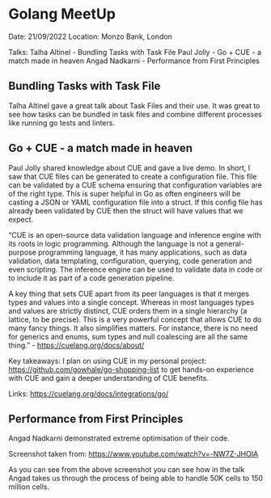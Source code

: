 # Golang MeetUp
Date: 21/09/2022
Location: Monzo Bank, London

Talks: 
Talha Altinel - Bundling Tasks with Task File
Paul Jolly - Go + CUE - a match made in heaven
Angad Nadkarni - Performance from First Principles

## Bundling Tasks with Task File
Talha Altinel gave a great talk about Task Files and their use. It was great to see how tasks can be bundled in task files and combine different processes like running go tests and linters.



## Go + CUE - a match made in heaven
Paul Jolly shared knowledge about CUE and gave a live demo. In short, I saw that CUE files can be generated to create a configuration file. This file can be validated by a CUE schema ensuring that configuration variables are of the right type. This is super helpful in Go as often engineers will be casting a JSON or YAML configuration file into a struct. If this config file has already been validated by CUE then the struct will have values that we expect. 

“CUE is an open-source data validation language and inference engine with its roots in logic programming. Although the language is not a general-purpose programming language, it has many applications, such as data validation, data templating, configuration, querying, code generation and even scripting. The inference engine can be used to validate data in code or to include it as part of a code generation pipeline.

A key thing that sets CUE apart from its peer languages is that it merges types and values into a single concept. Whereas in most languages types and values are strictly distinct, CUE orders them in a single hierarchy (a lattice, to be precise). This is a very powerful concept that allows CUE to do many fancy things. It also simplifies matters. For instance, there is no need for generics and enums, sum types and null coalescing are all the same thing.” - https://cuelang.org/docs/about/ 

Key takeaways:
I plan on using CUE in my personal project: https://github.com/gowhale/go-shopping-list to get hands-on experience with CUE and gain a deeper understanding of CUE benefits.

Links:
https://cuelang.org/docs/integrations/go/ 



## Performance from First Principles
Angad Nadkarni demonstrated extreme optimisation of their code. 


Screenshot taken from: https://www.youtube.com/watch?v=-NW7Z-JHOIA 

As you can see from the above screenshot you can see how in the talk Angad takes us through the process of being able to handle 50K cells to 150 million cells.
